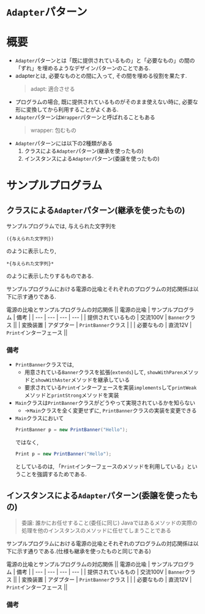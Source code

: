 # `Adapter`パターン

# 概要
- `Adapter`パターンとは「既に提供されているもの」と「必要なもの」の間の「ずれ」を埋めるようなデザインパターンのことである.
- adapterとは, 必要なものとの間に入って, その間を埋める役割を果たす.
    > adapt: 適合させる
- プログラムの場合, 既に提供されているものがそのまま使えない時に, 必要な形に変換してから利用することがよくある.
- `Adapter`パターンは`Wrapper`パターンと呼ばれることもある
    > wrapper: 包むもの
- `Adapter`パターンには以下の2種類がある
    1. クラスによる`Adapter`パターン(継承を使ったもの)
    1. インスタンスによる`Adapter`パターン(委譲を使ったもの)

# サンプルプログラム
## クラスによる`Adapter`パターン(継承を使ったもの)
サンプルプログラムでは, 与えられた文字列を
```
({与えられた文字列})
```
のように表示したり,
```
*{与えられた文字列}*
```
のように表示したりするものである.

サンプルプログラムにおける電源の比喩とそれぞれのプログラムの対応関係は以下に示す通りである.

電源の比喩とサンプルプログラムの対応関係
|| 電源の比喩 | サンプルプログラム | 備考 |
| --- | --- | --- | --- |
| 提供されているもの | 交流100V | `Banner`クラス ||
| 変換装置 | アダプター | `PrintBanner`クラス |  |
| 必要なもの | 直流12V | `Print`インターフェース ||

### 備考
- `PrintBanner`クラスでは,
    - 用意されている`Banner`クラスを拡張(`extends`)して, `showWithParen`メソッドと`showWithAster`メソッドを継承している
    - 要求されている`Print`インターフェースを実装`implements`して`printWeak`メソッドと`printStrong`メソッドを実装
- `Main`クラスは`PrintBanner`クラスがどうやって実現されているかを知らない
    - →`Main`クラスを全く変更せずに, `PrintBanner`クラスの実装を変更できる
- `Main`クラスにおいて
    ```java
    PrintBanner p = new PrintBanner("Hello");
    ```
    ではなく,
    ```java
    Print p = new PrintBanner("Hello");
    ```
    としているのは, 「`Print`インターフェースのメソッドを利用している」ということを強調するためである.

## インスタンスによる`Adapter`パターン(委譲を使ったもの)
> 委譲: 誰かにお任せすること(委任に同じ)
> Javaではあるメソッドの実際の処理を他のインスタンスのメソッドに任せてしまうことである

サンプルプログラムにおける電源の比喩とそれぞれのプログラムの対応関係は以下に示す通りである.(仕様も継承を使ったものと同じである)

電源の比喩とサンプルプログラムの対応関係
|| 電源の比喩 | サンプルプログラム | 備考 |
| --- | --- | --- | --- |
| 提供されているもの | 交流100V | `Banner`クラス ||
| 変換装置 | アダプター | `PrintBanner`クラス |  |
| 必要なもの | 直流12V | `Print`インターフェース ||

### 備考